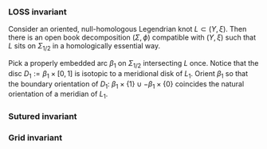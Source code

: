 ### LOSS invariant
Consider an oriented, null-homologous Legendrian knot $L \subset (Y,\xi)$. Then there is an open book decomposition  $(\Sigma,\phi)$ compatible with $(Y,\xi)$ such that $L$ sits on $\Sigma_{1/2}$ in a homologically essential way.

Pick a properly embedded arc $\beta_1$ on $\Sigma_{1/2}$ intersecting $L$ once. Notice that the disc $D_1 := \beta_1 \times [0,1]$ is isotopic to a meridional disk of $L_1$. Orient $\beta_1$ so that the boundary orientation of $D_1$: $\beta_1 \times \{1\} \cup -\beta_1 \times \{0\}$ coincides the natural orientation of a meridian of $L_1$. 

### Sutured invariant

### Grid invariant

<!--stackedit_data:
eyJoaXN0b3J5IjpbMjAyMzQwMDg2OCwtMjEyNTkwODUxMiw3Nz
I4NTM1ODQsMTM2ODQwMzQzMiwtMTg4MTgzNzEyOSwxNDM2ODU4
NzU0LDczNjk5Mjg0NF19
-->